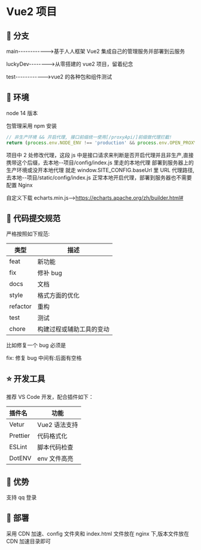 # Vue2 项目

## 🐑 分支

main------------>基于人人框架 Vue2 集成自己的管理服务并部署到云服务

luckyDev-------->从零搭建的 vue2 项目，留着纪念

test------------>vue2 的各种包和组件测试

## 🐶 环境

node 14 版本

包管理采用 npm 安装

```js
// 非生产环境 && 开启代理, 接口前缀统一使用[/proxyApi/]前缀做代理拦截!
return (process.env.NODE_ENV !== 'production' && process.env.OPEN_PROXY ? '/proxyApi/' : window.SITE_CONFIG.baseUrl) + actionName
```

项目中 2 处修改代理，这段 js 中是接口请求来判断是否开启代理并且非生产,直接携带这个后缀，去本地--项目/config/index.js 里走的本地代理
部署到服务器上的生产环境或没开本地代理 就走 window.SITE_CONFIG.baseUrl 里 URL 代理路径,去本地--项目/static/config/index.js
正常本地开启代理，部署到服务器也不需要配置 Nginx

自定义下载 echarts.min.js-->https://echarts.apache.org/zh/builder.html#

## 🐯 代码提交规范

严格按照如下规范:

| 类型     | 描述                     |
| -------- | ------------------------ |
| feat     | 新功能                   |
| fix      | 修补 bug                 |
| docs     | 文档                     |
| style    | 格式方面的优化           |
| refactor | 重构                     |
| test     | 测试                     |
| chore    | 构建过程或辅助工具的变动 |

比如修复一个 bug 必须是

fix: 修复 bug
中间有:后面有空格

## ⭐️ 开发工具

推荐 VS Code 开发，配合插件如下：

| 插件名   | 功能          |
| :------- | ------------- |
| Vetur    | Vue2 语法支持 |
| Prettier | 代码格式化    |
| ESLint   | 脚本代码检查  |
| DotENV   | env 文件高亮  |

## 🚀 优势

支持 qq 登录

## 🐷 部署

采用 CDN 加速、config 文件夹和 index.html 文件放在 nginx 下,版本文件放在 CDN 加速目录即可
